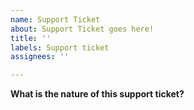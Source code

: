 ```yaml
---
name: Support Ticket
about: Support Ticket goes here!
title: ''
labels: Support ticket
assignees: ''

---
```


**What is the nature of this support ticket?**
